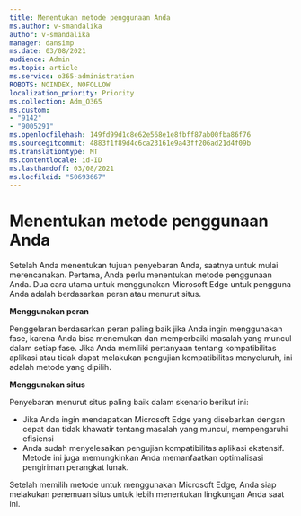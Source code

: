 ```yaml
---
title: Menentukan metode penggunaan Anda
ms.author: v-smandalika
author: v-smandalika
manager: dansimp
ms.date: 03/08/2021
audience: Admin
ms.topic: article
ms.service: o365-administration
ROBOTS: NOINDEX, NOFOLLOW
localization_priority: Priority
ms.collection: Adm_O365
ms.custom:
- "9142"
- "9005291"
ms.openlocfilehash: 149fd99d1c8e62e568e1e8fbff87ab00fba86f76
ms.sourcegitcommit: 4883f1f89d4c6ca23161e9a43ff206ad21d4f09b
ms.translationtype: MT
ms.contentlocale: id-ID
ms.lasthandoff: 03/08/2021
ms.locfileid: "50693667"
---
```

# <a name="determine-your-deployment-method"></a>Menentukan metode penggunaan Anda

Setelah Anda menentukan tujuan penyebaran Anda, saatnya untuk mulai merencanakan. Pertama, Anda perlu menentukan metode penggunaan Anda. Dua cara utama untuk menggunakan Microsoft Edge untuk pengguna Anda adalah berdasarkan peran atau menurut situs.

**Menggunakan peran**

Penggelaran berdasarkan peran paling baik jika Anda ingin menggunakan fase, karena Anda bisa menemukan dan memperbaiki masalah yang muncul dalam setiap fase. Jika Anda memiliki pertanyaan tentang kompatibilitas aplikasi atau tidak dapat melakukan pengujian kompatibilitas menyeluruh, ini adalah metode yang dipilih.

**Menggunakan situs**

Penyebaran menurut situs paling baik dalam skenario berikut ini:
- Jika Anda ingin mendapatkan Microsoft Edge yang disebarkan dengan cepat dan tidak khawatir tentang masalah yang muncul, mempengaruhi efisiensi
- Anda sudah menyelesaikan pengujian kompatibilitas aplikasi ekstensif. Metode ini juga memungkinkan Anda memanfaatkan optimalisasi pengiriman perangkat lunak.

Setelah memilih metode untuk menggunakan Microsoft Edge, Anda siap melakukan penemuan situs untuk lebih menentukan lingkungan Anda saat ini.
